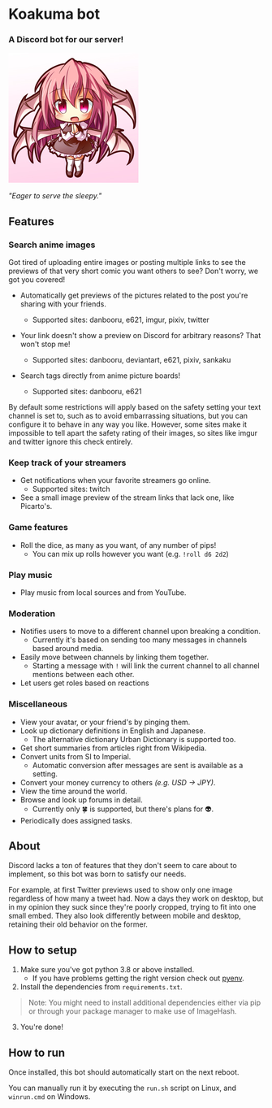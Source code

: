 # Koakuma bot

### A Discord bot for our server!

![Koakuma](koabot/assets/avatar.png)

*"Eager to serve the sleepy."*

## Features

### Search anime images
Got tired of uploading entire images or posting multiple links to see the previews of that very short comic you want others to see? Don't worry, we got you covered!

+ Automatically get previews of the pictures related to the post you're sharing with your friends.
    + Supported sites: danbooru, e621, imgur, pixiv, twitter

+ Your link doesn't show a preview on Discord for arbitrary reasons? That won't stop me!
    + Supported sites: danbooru, deviantart, e621, pixiv, sankaku

+ Search tags directly from anime picture boards!
    + Supported sites: danbooru, e621

By default some restrictions will apply based on the safety setting your text channel is set to, such as to avoid embarrassing situations, but you can configure it to behave in any way you like. However, some sites make it impossible to tell apart the safety rating of their images, so sites like imgur and twitter ignore this check entirely.

### Keep track of your streamers
+ Get notifications when your favorite streamers go online.
    + Supported sites: twitch
+ See a small image preview of the stream links that lack one, like Picarto's.

### Game features
+ Roll the dice, as many as you want, of any number of pips!
    + You can mix up rolls however you want (e.g. `!roll d6 2d2`)

### Play music
+ Play music from local sources and from YouTube.

### Moderation
+ Notifies users to move to a different channel upon breaking a condition.
    + Currently it's based on sending too many messages in channels based around media.
+ Easily move between channels by linking them together.
    + Starting a message with `!` will link the current channel to all channel mentions between each other.
+ Let users get roles based on reactions

### Miscellaneous
+ View your avatar, or your friend's by pinging them.
+ Look up dictionary definitions in English and Japanese.
    + The alternative dictionary Urban Dictionary is supported too.
+ Get short summaries from articles right from Wikipedia.
+ Convert units from SI to Imperial.
    + Automatic conversion after messages are sent is available as a setting.
+ Convert your money currency to others *(e.g. USD → JPY)*.
+ View the time around the world.
+ Browse and look up forums in detail.
    + Currently only 🍀 is supported, but there's plans for 👽.
+ Periodically does assigned tasks.


## About
Discord lacks a ton of features that they don't seem to care about to implement, so this bot was born to satisfy our needs.

For example, at first Twitter previews used to show only one image regardless of how many a tweet had. Now a days they work on desktop, but in my opinion they suck since they're poorly cropped, trying to fit into one small embed. They also look differently between mobile and desktop, retaining their old behavior on the former.


## How to setup
1. Make sure you've got python 3.8 or above installed.
    + If you have problems getting the right version check out [pyenv](https://github.com/pyenv/pyenv).
2. Install the dependencies from `requirements.txt`.
> Note: You might need to install additional dependencies either via pip or through your package manager to make use of ImageHash.
3. You're done!

## How to run
Once installed, this bot should automatically start on the next reboot.

You can manually run it by executing the `run.sh` script on Linux, and `winrun.cmd` on Windows.
